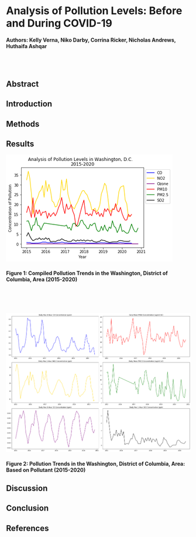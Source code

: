 # Analysis of Pollution Levels: Before and During COVID-19
#### Authors: Kelly Verna, Niko Darby, Corrina Ricker, Nicholas Andrews, Huthaifa Ashqar

<br>
<br>

## Abstract 

## Introduction

## Methods

## Results

![](https://github.com/darbyna/COVID19PollutionProject/blob/master/Pollution_Chart.png?raw=true)
#### Figure 1: Compiled Pollution Trends in the Washington, District of Columbia, Area (2015-2020)
<br>
<br>
<br>

![](https://github.com/darbyna/COVID19PollutionProject/blob/master/pollution_chart2.png?raw=true)
#### Figure 2: Pollution Trends in the Washington, District of Columbia, Area: Based on Pollutant (2015-2020)


## Discussion

## Conclusion

## References 
